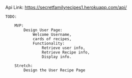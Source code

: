 Api Link: https://secretfamilyrecipes1.herokuapp.com/api/

    TODO:

        MVP:
            Design User Page:
                Welcome Username,
                cards of recipes,
                Functionality:
                    Retrieve user info,
                    Retrieve Recipe info,
                    Display info.

        Stretch:
            Design the User Recipe Page
